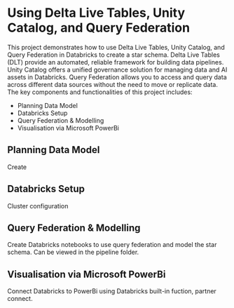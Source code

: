 # Using Delta Live Tables, Unity Catalog, and Query Federation

This project demonstrates how to use Delta Live Tables, Unity Catalog, and Query Federation in Databricks to create a star schema.
Delta Live Tables (DLT) provide an automated, reliable framework for building data pipelines.
Unity Catalog offers a unified governance solution for managing data and AI assets in Databricks.
Query Federation allows you to access and query data across different data sources without the need to move or replicate data.
The key components and functionalities of this project includes:
- Planning Data Model
- Databricks Setup
- Query Federation & Modelling
- Visualisation via Microsoft PowerBi

## Planning Data Model
Create 

## Databricks Setup
Cluster configuration

## Query Federation & Modelling
Create Databricks notebooks to use query federation and model the star schema. Can be viewed in the pipeline folder.

## Visualisation via Microsoft PowerBi
Connect Databricks to PowerBi using Databricks built-in fuction, partner connect.





